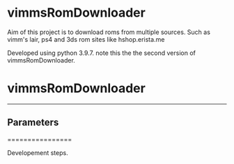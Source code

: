 # vimmsRomDownloader
Aim of this project is to download roms from multiple sources. 
Such as vimm's lair, ps4 and 3ds rom sites like hshop.erista.me

Developed using python 3.9.7. note this the the second version of vimmsRomDownloader.

 

vimmsRomDownloader
=======================


-----------
Parameters 
-----------
 

================

Developement steps.




